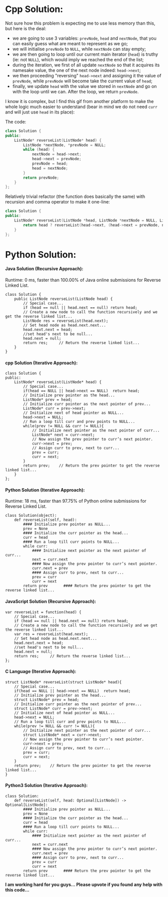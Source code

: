 # Cpp Solution:
Not sure how this problem is expecting me to use less memory than this, but here is the deal:
* we are going to use 3 variables: `prevNode`, `head` and `nextNode`, that you can easily guess what are meant to represent as we go;
* we will initialise `prevNode` to `NULL`, while `nextNode` can stay empty;
* we are then going to loop until our current main iterator (`head`) is truthy (ie: not `NULL`), which would imply we reached the end of the list;
* during the iteration, we first of all update `nextNode` so that it acquires its namesake value, the one of the next node indeed: `head->next`;
* we then proceeding "reversing" `head->next` and assigning it the value of `prevNode`, while `prevNode` will become take the current value of `head`;
* finally, we update `head` with the value we stored in `nextNode` and go on with the loop until we can. After the loop, we return `prevNode`.

I know it is complex, but I find this gif from another platform to make the whole logic much easier to understand (bear in mind we do not need `curr` and will just use `head` in its place):



The code:

```cpp
class Solution {
public:
    ListNode* reverseList(ListNode* head) {
        ListNode *nextNode, *prevNode = NULL;
        while (head) {
            nextNode = head->next;
            head->next = prevNode;
            prevNode = head;
            head = nextNode;
        }
        return prevNode;
    }
};
```

Relatively trivial refactor (the function does basically the same) with recursion and comma operator to make it one-line:

```cpp
class Solution {
public:
    ListNode* reverseList(ListNode *head, ListNode *nextNode = NULL, ListNode *prevNode = NULL) {
        return head ? reverseList(head->next, (head->next = prevNode, nextNode), head) : prevNode;
    }
};
```


# Python Solution:
#### **Java Solution (Recursive Approach):**
Runtime: 0 ms, faster than 100.00% of Java online submissions for Reverse Linked List.
```
class Solution {
    public ListNode reverseList(ListNode head) {
        // Special case...
        if (head == null || head.next == null) return head;
        // Create a new node to call the function recursively and we get the reverse linked list...
        ListNode res = reverseList(head.next);
        // Set head node as head.next.next...
        head.next.next = head;
        //set head's next to be null...
        head.next = null;
        return res;     // Return the reverse linked list...
    }
}
```

#### **cpp Solution (Iterative Approach):**
```
class Solution {
public:
    ListNode* reverseList(ListNode* head) {
        // Special case...
        if(head == NULL || head->next == NULL)  return head;
        // Initialize prev pointer as the head...
        ListNode* prev = head;
        // Initialize curr pointer as the next pointer of prev...
        ListNode* curr = prev->next;
        // Initialize next of head pointer as NULL...
        head->next = NULL;
        // Run a loop till curr and prev points to NULL...
        while(prev != NULL && curr != NULL){
            // Initialize next pointer as the next pointer of curr...
            ListNode* next = curr->next;
            // Now assign the prev pointer to curr’s next pointer.
            curr->next = prev;
            // Assign curr to prev, next to curr...
            prev = curr;
            curr = next;
        }
        return prev;    // Return the prev pointer to get the reverse linked list...
    }
};
```

#### **Python Solution (Iterative Approach):**
Runtime: 18 ms, faster than 97.75% of Python online submissions for Reverse Linked List.
```
class Solution(object):
    def reverseList(self, head):
        #### Initialize prev pointer as NULL...
        prev = None
        #### Initialize the curr pointer as the head...
        curr = head
        #### Run a loop till curr points to NULL...
        while curr:
            #### Initialize next pointer as the next pointer of curr...
            next = curr.next
            #### Now assign the prev pointer to curr’s next pointer.
            curr.next = prev
            #### Assign curr to prev, next to curr...
            prev = curr
            curr = next
        return prev       #### Return the prev pointer to get the reverse linked list...
```
                
#### **JavaScript Solution (Recursive Approach):**
```
var reverseList = function(head) {
    // Special case...
    if (head == null || head.next == null) return head;
    // Create a new node to call the function recursively and we get the reverse linked list...
    var res = reverseList(head.next);
    // Set head node as head.next.next...
    head.next.next = head;
    //set head's next to be null...
    head.next = null;
    return res;     // Return the reverse linked list...
};
```

#### **C Language (Iterative Approach):**
```
struct ListNode* reverseList(struct ListNode* head){
    // Special case...
    if(head == NULL || head->next == NULL)  return head;
    // Initialize prev pointer as the head...
    struct ListNode* prev = head;
    // Initialize curr pointer as the next pointer of prev...
    struct ListNode* curr = prev->next;
    // Initialize next of head pointer as NULL...
    head->next = NULL;
    // Run a loop till curr and prev points to NULL...
    while(prev != NULL && curr != NULL){
        // Initialize next pointer as the next pointer of curr...
        struct ListNode* next = curr->next;
        // Now assign the prev pointer to curr’s next pointer.
        curr->next = prev;
        // Assign curr to prev, next to curr...
        prev = curr;
        curr = next;
    }
    return prev;    // Return the prev pointer to get the reverse linked list...
}
```

#### **Python3 Solution (Iterative Approach):**
```
class Solution:
    def reverseList(self, head: Optional[ListNode]) -> Optional[ListNode]:
        #### Initialize prev pointer as NULL...
        prev = None
        #### Initialize the curr pointer as the head...
        curr = head
        #### Run a loop till curr points to NULL...
        while curr:
            #### Initialize next pointer as the next pointer of curr...
            next = curr.next
            #### Now assign the prev pointer to curr’s next pointer.
            curr.next = prev
            #### Assign curr to prev, next to curr...
            prev = curr
            curr = next
        return prev       #### Return the prev pointer to get the reverse linked list...
```
**I am working hard for you guys...
Please upvote if you found any help with this code...**